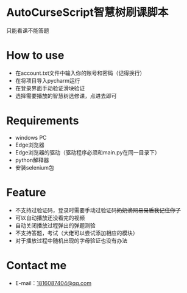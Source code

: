 # AutoCurseScript智慧树刷课脚本
只能看课不能答题
# How to use

- 在account.txt文件中输入你的账号和密码（记得换行）
- 在将项目导入pycharm运行
- 在登录界面手动验证滑块验证
- 选择需要播放的智慧树选修课，点进去即可




# Requirements

- windows PC
- Edge浏览器
- Edge浏览器的驱动（驱动程序必须和main.py在同一目录下）
- python解释器
- 安装selenium包

# Feature

- 不支持过验证码，登录时需要手动过验证码~~奶奶滴网易易盾我记住你了~~
- 可以自动播放还没看完的视频
- 自动关闭播放过程弹出的弹题测验
- 不支持答题，考试（大佬可以尝试添加相应的模块）
- 对于播放过程中随机出现的字母验证也没有办法


# Contact me

- E-mail：[1816087404@qq.com](mailto:1816087404@qq.com)
